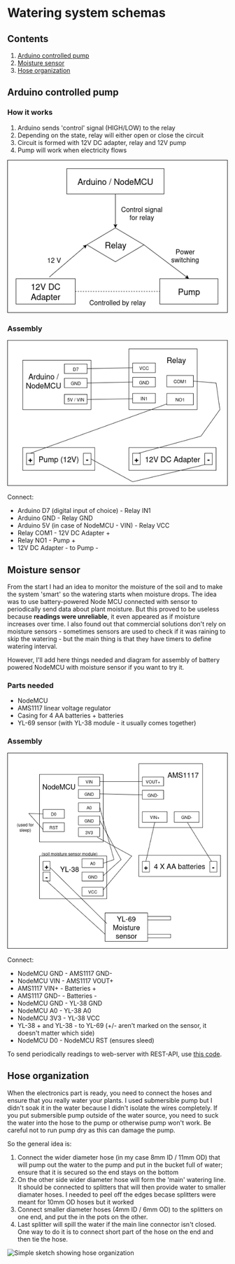 # Watering system schemas

## Contents
1. [Arduino controlled pump](#arduino-controlled-pump)
2. [Moisture sensor](#moisture-sensor)
3. [Hose organization](#hose-organization)

## Arduino controlled pump

### How it works
1. Arduino sends 'control' signal (HIGH/LOW) to the relay
2. Depending on the state, relay will either open or close the circuit
3. Circuit is formed with 12V DC adapter, relay and 12V pump
4. Pump will work when electricity flows

![High-level diagram showing how Arduino controls pump via relay](diagrams/pump-diagram.png)

### Assembly

![Wiring diagram for arduino-pump-relay](diagrams/arduino-pump-relay.png)

Connect:

- Arduino D7 (digital input of choice) - Relay IN1
- Arduino GND - Relay GND
- Arduino 5V (in case of NodeMCU - VIN) - Relay VCC
- Relay COM1 - 12V DC Adapter +
- Relay NO1 - Pump +
- 12V DC Adapter - to Pump -

## Moisture sensor
From the start I had an idea to monitor the moisture of the soil and to make the system 'smart' so the watering starts when moisture drops. The idea was to use battery-powered Node MCU connected with sensor to periodically send data about plant moisture. But this proved to be useless because **readings were unreliable**, it even appeared as if moisture increases over time. I also found out that commercial solutions don't rely on moisture sensors - sometimes sensors are used to check if it was raining to skip the watering -  but the main thing is that they have timers to define watering interval.

However, I'll add here things needed and diagram for assembly of battery powered NodeMCU with moisture sensor if you want to try it.

### Parts needed

- NodeMCU
- AMS1117 linear voltage regulator
- Casing for 4 AA batteries + batteries
- YL-69 sensor (with YL-38 module - it usually comes together)

### Assembly

![Wiring for battery powered soil moisture sensor](diagrams/soil-moisture-sensor.png)

Connect:

- NodeMCU GND - AMS1117 GND-
- NodeMCU VIN - AMS1117 VOUT+
- AMS1117 VIN+ - Batteries +
- AMS1117 GND- - Batteries -
- NodeMCU GND - YL-38 GND
- NodeMCU A0 - YL-38 A0
- NodeMCU 3V3 - YL-38 VCC
- YL-38 + and YL-38 - to YL-69 (+/- aren't marked on the sensor, it doesn't matter which side)
- NodeMCU D0 - NodeMCU RST (ensures sleed)

To send periodically readings to web-server with REST-API, use [this code](../arduino/sensors/moisture-sensor.cpp).

## Hose organization
When the electronics part is ready, you need to connect the hoses and ensure that you really water your plants. I used submersible pump but I didn't soak it in the water because I didn't isolate the wires completely. If you put submersible pump outside of the water source, you need to suck the water into the hose to the pump or otherwise pump won't work. Be careful not to run pump dry as this can damage the pump.

So the general idea is:
1. Connect the wider diameter hose (in my case 8mm ID / 11mm OD) that will pump out the water to the pump and put in the bucket full of water; ensure that it is secured so the end stays on the bottom
2. On the other side wider diameter hose will form the 'main' watering line. It should be connected to splitters that will then provide water to smaller diamater hoses. I needed to peel off the edges becase splitters were meant for 10mm OD hoses but it worked
3. Connect smaller diameter hoses (4mm ID / 6mm OD) to the splitters on one end, and put the in the pots on the other.
4. Last splitter will spill the water if the main line connector isn't closed. One way to do it is to connect short part of the hose on the end and then tie the hose.

![Simple sketch showing hose organization](diagrams/hose-organization.png)
